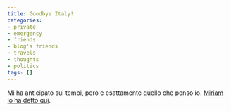 ```yaml
---
title: Goodbye Italy!
categories:
- private
- emergency
- friends
- blog's friends
- travels
- thoughts
- politics
tags: []
---
```

Mi ha anticipato sui tempi, però e esattamente quello che penso io. [Miriam lo
ha detto qui](http://solomiri.blogspot.com/2011/01/cara-italia-addio.html).

